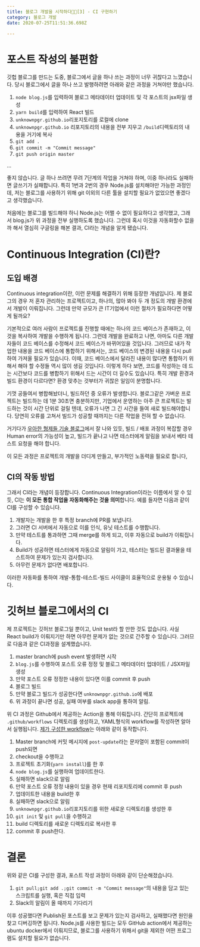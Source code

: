 ```yaml
---
title: 블로그 개발을 시작하다👨‍💻[3] - CI 구현하기
category: 블로그 개발
date: 2020-07-25T11:51:36.698Z

---
```


# 포스트 작성의 불편함

 깃헙 블로그를 만드는 도중, 블로그에서 글을 하나 쓰는 과정이 너무 귀찮다고 느꼈습니다. 당시 블로그에서 글을 하나 쓰고 발행하려면 아래와 같은 과정을 거쳐야만 했습니다.

1. `node blog.js`를 입력하여 블로그 메타데이터 업데이트 및 각 포스트의 jsx파일 생성
2. `yarn build`를 입력하여 React 빌드
3. `unknownpgr.github.io`리포지토리를 로컬에 clone
4. `unknownpgr.github.io` 리포지토리의 내용을 전부 지우고 `/build`디렉토리의 내용을 거기에 복사
5. `git add .`
6. `git commit -m "Commit message"`
7. `git push origin master`

...

좋지 않습니다. 글 하나 쓰려면 무려 7단계의 작업을 거쳐야 하며, 이중 하나라도 실패하면 글쓰기가 실패합니다. 특히 1번과 2번의 경우 Node.js를 설치해야만 가능한 과정인데, 저는 블로그를 사용하기 위해 git 이외의 다른 툴을 설치할 필요가 없었으면 좋겠다고 생각했습니다.

처음에는 블로그를 빌드해야 하니 Node.js는 어쩔 수 없이 필요하다고 생각했고, 그래서 blog.js가 위 과정을 전부 실행하도록 했습니다. 그런데 혹시 이것을 자동화할수 없을까 해서 열심히 구글링을 해본 결과, CI라는 개념을 알게 됐습니다.

# Continuous Integration (CI)란?

## 도입 배경

Continuous integration이란, 이런 문제를 해결하기 위해 등장한 개념입니다. 제 블로그의 경우 저 혼자 관리하는 프로젝트이고, 하나의, 많아 봐야 두 개 정도의 개발 환경에서 개발이 이뤄집니다. 그런데 만약 규모가 큰 IT기업에서 이런 절차가 필요하다면 어떻게 될까요?

기본적으로 여러 사람이 프로젝트를 진행할 때에는 하나의 코드 베이스가 존재하고, 이것을 복사하여 개발을 수행하게 됩니다. 그런데 개발을 완료하고 나면, 아마도 다른 개발자들이 코드 베이스를 수정해서 코드 베이스가 바뀌어있을 것입니다. 그러므로 내가 작업한 내용을 코드 베이스에 통합하기 위해서는, 코드 베이스의 변경된 내용을 다시 pull하여 가져올 필요가 있습니다. 이때, 코드 베이스에서 달라진 내용이 많다면 통합하기 위해서 해야 할 수정들 역시 많이 생길 것입니다. 이렇게 하다 보면, 코드를 작성하는 데 드는 시간보다 코드를 병합하기 위해서 드는 시간이 더 길수도 있습니다. 특히 개발 환경과 빌드 환경이 다르다면? 환경 맞추는 것부터가 귀찮은 일임이 분명합니다.

기껏 공들여서 병합해놨더니, 빌드하던 중 오류가 발생합니다. 블로그같은 가벼운 프로젝트는 빌드하는 데 1분 30초면 충분하지만, 기업에서 운영하는 아주 큰 프로젝트는 빌드하는 것이 시간 단위로 걸릴 텐데, 오류가 나면 그 긴 시간을 들여 새로 빌드해야합니다. 당연히 오류를 고쳐서 빌드가 성공할 때까지는 다른 작업을 전혀 할 수 없습니다.

거기다가 [우아한 형제들 기술 블로그](https://woowabros.github.io/experience/2018/06/26/bros-cicd.html)에서 잘 나와 있듯, 빌드 / 배포 과정이 복잡할 경우 Human error의 가능성이 높고, 빌드가 끝나고 나면 테스터에게 알림을 보내서 베타 테스트 요청을 해야 합니다.

이 모든 과정은 프로젝트의 개발을 더디게 만들고, 부가적인 노동력을 필요로 합니다,

## CI의 작동 방법

그래서 CI라는 개념이 등장합니다. Continuous Integration이라는 이름에서 알 수 있듯, CI는 **이 모든 통합 작업을 자동화해주는 것을 의미**합니다. 예를 들자면 다음과 같이 CI를 구성할 수 있습니다.

1. 개발자는 개발을 한 후 특정 branch에 PR를 보냅니다.
2. 그러면 CI 서버에서 자동으로 이를 인식, 유닛 테스트를 수행합니다.
3. 만약 테스트를 통과하면 그때 merge를 하게 되고, 이후 자동으로 build가 이뤄집니다.
4. Build가 성공하면 테스터에게 자동으로 알림이 가고, 테스터는 빌드된 결과물을 테스트하여 문제가 있는지 검사합니다.
5. 아무런 문제가 없다면 배포합니다.

이러한 자동화를 통하여 개발-통합-테스트-빌드 사이클이 효율적으로 운용될 수 있습니다.

# 깃허브 블로그에서의 CI

제 프로젝트는 깃허브 블로그일 뿐이고, Unit test라 할 만한 것도 없습니다. 사실 React build가 이뤄지기만 하면 아무런 문제가 없는 것으로 간주할 수 있습니다. 그러므로 다음과 같은 CI과정을 설계했습니다.

1. master branch에 push event 발생하면 시작
2. `blog.js`를 수행하여 포스트 오류 정정 및 블로그 메타데이터 업데이트 / JSX파일 생성
3. 만약 포스트 오류 정정한 내용이 있다면 이를 commit 후 push
4. 블로그 빌드
5. 만약 블로그 빌드가 성공한다면 `unknownpgr.github.io`에 배포
6. 위 과정이 끝나면 성공, 실패 여부를 slack app을 통하여 알림.

위 CI 과정은 Github에서 제공하는 Action을 통해 이뤄집니다. 간단히 프로젝트에 `.github/workflows` 디렉토리를 생성하고, YAML형식의 workflow를 작성하면 알아서 실행됩니다. [제가 구성한 workflow](https://github.com/unknownpgr/github-blog/blob/master/.github/workflows/auto-update.yml)는 아래와 같이 동작합니다.

1. Master branch에 커밋 메시지에 `post-update`라는 문자열이 포함된 commit이 push되면
2. checkout을 수행하고
3. 프로젝트 초기화(`yarn install`)를 한 후
4. `node blog.js`를 실행하여 업데이트한다.
5. 실패하면 slack으로 알림
6. 만약 포스트 오류 정정 내용이 있을 경우 현재 리포지토리에 commit 후 push
7. 업데이트한 내용을 build한 후
8. 실패하면 slack으로 알림
9. `unknownpgr.github.io`리포지토리를 위한 새로운 디렉토리를 생성한 후
10. `git init` 및 `git pull`을 수행하고
11. build 디렉토리를 새로운 디렉토리로 복사한 후
12. commit 후 push한다.

# 결론

위와 같은 CI를 구성한 결과, 포스트 작성 과정이 아래와 같이 단순해졌습니다.

1. `git pull;git add .;git commit -m "Commit message"`의 내용을 담고 있는 스크립트를 실행, 혹은 직접 입력
2. Slack의 알림이 올 때까지 기다리기

이후 성공했다면 Publish된 포스트를 보고 문제가 있는지 검사하고, 실패했다면 원인을 찾고 디버깅하면 됩니다. Node.js를 사용한 빌드는 모두 GitHub action에서 제공하는 ubuntu docker에서 이뤄지므로, 블로그를 사용하기 위해서 git을 제외한 어떤 프로그램도 설치할 필요가 없습니다.